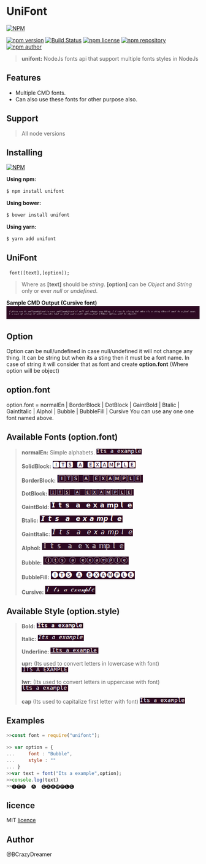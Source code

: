 
# UniFont
[![NPM](https://nodei.co/npm/unifont.png)](https://www.npmjs.org/package/unifont)

[![npm version](https://img.shields.io/npm/v/unifont.svg?style=flat-square)](https://www.npmjs.org/package/unifont)
[![Build Status](https://travis-ci.org/nepsho/unifont.svg?branch=master)](https://travis-ci.org/nepsho/unifont)
[![npm license](https://img.shields.io/static/v1.svg?label=License&message=MIT&color=informational)](https://github.com/nepsho/unifont/blob/master/LICENSE)
[![npm repository](https://img.shields.io/static/v1.svg?label=Repository&message=GitHub&color=yellow)](https://github.com/nepsho/unifont)
[![npm author](https://img.shields.io/static/v1.svg?label=Author&message=bcrazydreamer&color=success)](https://www.npmjs.com/~bcrazydreamer)

>**unifont:** NodeJs fonts api that support multiple fonts styles in NodeJs
## Features
- Multiple CMD fonts.
- Can also use these fonts for other purpose also.

## Support
>All node versions

## Installing
[![NPM](https://nodei.co/npm/unifont.png?mini=true)](https://www.npmjs.org/package/unifont)

**Using npm:**
```bash
$ npm install unifont
```

**Using bower:**

```bash
$ bower install unifont
```

**Using yarn:**

```bash
$ yarn add unifont
```

## UniFont
```
 font([text],[option]);
```
> Where as
>  **[text]** should be *string*.
> **[option]** can be *Object* and *String* only or ever *null* or *undefined*.

**Sample CMD Output (Cursive font)**
![capStyleExample](https://raw.githubusercontent.com/nepsho/nepsho.github.io/master/lib/img/unifont/cursive_sample_example.png)

## Option
Option can be null/undefined in case null/undefined it will not change any thing. It can be string but when its a sting then it must be a font name.
In case of string it will consider that as font and create **option.font** (Where option will be object)

## option.font
option.font = normalEn | BorderBlock | DotBlock | GaintBold | Btalic | GaintItalic | Alphol | Bubble | BubbleFill | Cursive
You can use any one one font named above.

## Available Fonts (option.font)
> **normalEn:** Simple alphabets. 
![normalEnExample](https://raw.githubusercontent.com/nepsho/nepsho.github.io/master/lib/img/unifont/normalEn_example.png)
>
> **SolidBlock:**
>![SolidBlockExample](https://raw.githubusercontent.com/nepsho/nepsho.github.io/master/lib/img/unifont/SolidBlock_example.png)
>  
> **BorderBlock:**
>![BorderBlockExample](https://raw.githubusercontent.com/nepsho/nepsho.github.io/master/lib/img/unifont/BorderBlock_example.png)
> 
> **DotBlock:**
>![DotBlockExample](https://raw.githubusercontent.com/nepsho/nepsho.github.io/master/lib/img/unifont/DotBlock_example.png)
> 
> **GaintBold:**
>![GaintBoldExample](https://raw.githubusercontent.com/nepsho/nepsho.github.io/master/lib/img/unifont/GaintBold_example.png)
> 
> **Btalic:**
>![BtalicExample](https://raw.githubusercontent.com/nepsho/nepsho.github.io/master/lib/img/unifont/Btalic_example.png)
> 
> **GaintItalic:**
>![GaintItalicExample](https://raw.githubusercontent.com/nepsho/nepsho.github.io/master/lib/img/unifont/GaintItalic_example.png)
> 
>**Alphol:**
>![AlpholExample](https://raw.githubusercontent.com/nepsho/nepsho.github.io/master/lib/img/unifont/Alphol_example.png)
> 
>**Bubble:**
>![BubbleExample](https://raw.githubusercontent.com/nepsho/nepsho.github.io/master/lib/img/unifont/Bubble_example.png)
> 
> **BubbleFill:**
>![BubbleFillExample](https://raw.githubusercontent.com/nepsho/nepsho.github.io/master/lib/img/unifont/BubbleFill_example.png)
> 
> **Cursive:**
>![CursiveExample](https://raw.githubusercontent.com/nepsho/nepsho.github.io/master/lib/img/unifont/Cursive_example.png)


## Available Style (option.style)
>**Bold:**
>![BoldStyleExample](https://raw.githubusercontent.com/nepsho/nepsho.github.io/master/lib/img/unifont/bold_style_examle.png )
>  
>**Italic:**
>![ItalicStyleExample](https://raw.githubusercontent.com/nepsho/nepsho.github.io/master/lib/img/unifont/italic_style_eample.png )
>
>**Underline:**
>![UnderlineStyleExample](https://raw.githubusercontent.com/nepsho/nepsho.github.io/master/lib/img/unifont/underline_example.png)
>
>**upr:**
>(Its used to convert letters in lowercase with font)
>![uprStyleExample](https://raw.githubusercontent.com/nepsho/nepsho.github.io/master/lib/img/unifont/upr_style_example.png)
>
>**lwr:**
>(Its used to convert letters in uppercase with font)
>![lwrStyleExample](https://raw.githubusercontent.com/nepsho/nepsho.github.io/master/lib/img/unifont/lwr_style_example.png)
>
>**cap**
>(Its used to capitalize first letter with font)
>![capStyleExample](https://raw.githubusercontent.com/nepsho/nepsho.github.io/master/lib/img/unifont/cap_style_example.png)
>

## Examples

```js
>>const font = require("unifont");
```
```js
>> var option = {
... 	font : "Bubble",
... 	style : ""
... }
>>var text = font("Its a example",option);
>>console.log(text)
>>🅘🅣🅢  🅐  🅔🅧🅐🅜🅟🅛🅔
```
## licence
MIT [licence](https://opensource.org/licenses/MIT)

## Author
@BCrazyDreamer
